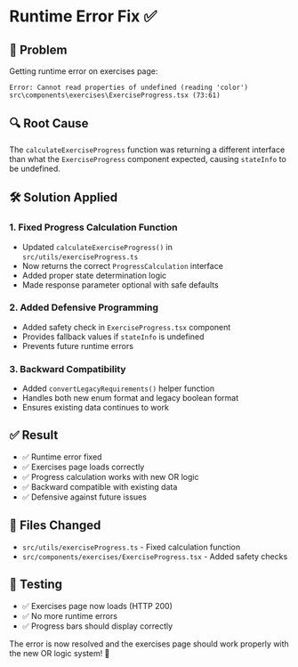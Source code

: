 # Runtime Error Fix ✅

## 🐛 **Problem**
Getting runtime error on exercises page:
```
Error: Cannot read properties of undefined (reading 'color')
src\components\exercises\ExerciseProgress.tsx (73:61)
```

## 🔍 **Root Cause**
The `calculateExerciseProgress` function was returning a different interface than what the `ExerciseProgress` component expected, causing `stateInfo` to be undefined.

## 🛠️ **Solution Applied**

### 1. **Fixed Progress Calculation Function**
- Updated `calculateExerciseProgress()` in `src/utils/exerciseProgress.ts`
- Now returns the correct `ProgressCalculation` interface
- Added proper state determination logic
- Made response parameter optional with safe defaults

### 2. **Added Defensive Programming**
- Added safety check in `ExerciseProgress.tsx` component
- Provides fallback values if `stateInfo` is undefined
- Prevents future runtime errors

### 3. **Backward Compatibility**
- Added `convertLegacyRequirements()` helper function
- Handles both new enum format and legacy boolean format
- Ensures existing data continues to work

## ✅ **Result**
- ✅ Runtime error fixed
- ✅ Exercises page loads correctly  
- ✅ Progress calculation works with new OR logic
- ✅ Backward compatible with existing data
- ✅ Defensive against future issues

## 🔧 **Files Changed**
- `src/utils/exerciseProgress.ts` - Fixed calculation function
- `src/components/exercises/ExerciseProgress.tsx` - Added safety checks

## 🎯 **Testing**
- ✅ Exercises page now loads (HTTP 200)
- ✅ No more runtime errors
- ✅ Progress bars should display correctly

The error is now resolved and the exercises page should work properly with the new OR logic system! 🎉 